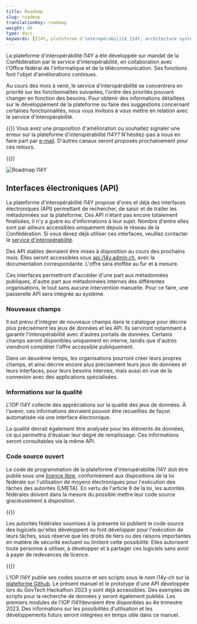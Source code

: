 ```yaml
---
title: Roadmap
slug: roadmap
translationKey: roadmap
weight: 40
type: docs
keywords: [I14Y, plateforme d'interopérabilité I14Y, architecture système, technique, base de données, banque de données]
---
```


La plateforme d'interopérabilité I14Y a été développée sur mandat de la Confédération par le service d'interopérabilité, en collaboration avec l'Office fédéral de l'informatique et de la télécommunication. Ses fonctions font l'objet d'améliorations continues. 

Au cours des mois à venir, le service d'interopérabilité se concentrera en priorité sur les fonctionnalités suivantes, l'ordre des priorités pouvant changer en fonction des besoins. Pour obtenir des informations détaillées sur le développement de la plateforme ou faire des suggestions concernant certaines fonctionnalités, nous vous invitons à vous mettre en relation avec le service d'interopérabilité.

{{<alert title="Votre avis nous intéresse!" color="success">}}
Vous avez une proposition d'amélioration ou souhaitez signaler une erreur sur la plateforme d'interopérabilité I14Y? N'hésitez-pas à nous en faire part par [e-mail](mailto:i14y@bfs.admin.ch). D'autres canaux seront proposés prochainement pour ces retours. 

{{</alert>}}

![Roadmap I14Y](/handbook/img/roadmap_fr.svg)

## Interfaces électroniques (API)
La plateforme d'interopérabilité I14Y propose d'ores et déjà des interfaces électroniques (API) permettant de rechercher, de saisir et de traiter les métadonnées sur la plateforme. Ces API n'étant pas encore totalement finalisées, il n'y a guère eu d'informations à leur sujet. Nombre d'entre elles sont par ailleurs accessibles uniquement depuis le réseau de la Confédération. Si vous devez déjà utiliser ces interfaces, veuillez contacter le [service d'interopérabilité](mailto:i14y@bfs.admin.ch).  

Des API stables devraient être mises à disposition au cours des prochains mois. Elles seront accessibles sous [api.i14y.admin.ch](https://api.i14y.admin.ch), avec la documentation correspondante. L'offre sera étoffée au fur et à mesure. 

Ces interfaces permettront d'accéder d'une part aux métadonnées publiques, d'autre part aux métadonnées internes des différentes organisations, le tout sans aucune intervention manuelle. Pour ce faire, une passerelle API sera intégrée au système. 

### Nouveaux champs
Il est prévu d'intégrer de nouveaux champs dans le catalogue pour décrire plus précisément les jeux de données et les API. Ils serviront notamment à garantir l'interopérabilité avec d'autres portails de données. Certains champs seront disponibles uniquement en interne, tandis que d'autres viendront compléter l'offre accessible publiquement. 

Dans un deuxième temps, les organisations pourront créer leurs propres champs, et ainsi décrire encore plus précisément leurs jeux de données et leurs interfaces, pour leurs besoins internes, mais aussi en vue de la connexion avec des applications spécialisées.

### Informations sur la qualité
L'IOP I14Y collecte des appréciations sur la qualité des jeux de données. À l'avenir, ces informations devraient pouvoir être recueillies de façon automatisée via une interface électronique. 

La qualité devrait également être analysée pour les éléments de données, ce qui permettra d'évaluer leur degré de remplissage. Ces informations seront consultables via la même API. 

### Code source ouvert
Le code de programmation de la plateforme d'interopérabilité I14Y doit être publié sous une [licence libre](https://www.gnu.org/licenses), conformément aux dispositions de la loi fédérale
sur l'utilisation de moyens électroniques pour l'exécution des tâches des autorités (LMETA). En vertu de l'article 9 de la loi, les autorités fédérales doivent dans la mesure du possible mettre leur code source gracieusement à disposition. 

{{<card header="Base légale" title="__Art. 9 Logiciels à code source ouvert__" footer="Loi fédérale sur l'utilisation de moyens électroniques pour l'exécution des tâches des autorités [(LMETA)](https://www.fedlex.admin.ch/eli/fga/2023/787/fr#art_9)">}}

Les autorités fédérales soumises à la présente loi publient le code source des logiciels qu'elles développent ou font développer pour l'exécution de leurs tâches, sous réserve que les droits de tiers ou des raisons importantes en matière de sécurité excluent ou limitent cette possibilité. Elles autorisent toute personne à utiliser, à développer et à partager ces logiciels sans avoir à payer de redevances de licence.

{{</card>}}

L'IOP I14Y publie ses codes source et ses scripts sous le nom i14y-ch sur la [plateforme Github](https://github.com/i14y-ch). Le présent manuel et le prototype d'une API développée lors du GovTech Hackathon 2023 y sont déjà accessibles. Des exemples de scripts pour la recherche de données y seront également publiés. Les premiers modules de l'IOP I14Ydevraient être disponibles au 4e trimestre 2023. Des informations sur les possibilités d'utilisation et les développements futurs seront intégrées en temps utile dans ce manuel.
